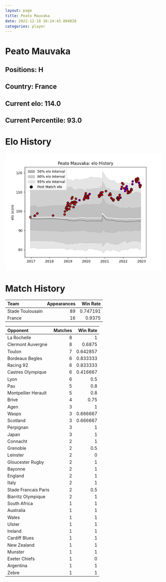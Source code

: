 ```yaml
---  
layout: page  
title: Peato Mauvaka  
date: 2022-12-18 16:24:43.894028  
categories: player  
---
```

# Peato Mauvaka

## Positions: H

## Country: France

## Current elo: 114.0

## Current Percentile: 93.0

# Elo History


![elo history](history_PeatoMauvaka.png)
# Match History


| Team             |   Appearances |   Win Rate |
|:-----------------|--------------:|-----------:|
| Stade Toulousain |            89 |   0.747191 |
| France           |            16 |   0.9375   |

| Opponent             |   Matches |   Win Rate |
|:---------------------|----------:|-----------:|
| La Rochelle          |         8 |   1        |
| Clermont Auvergne    |         8 |   0.6875   |
| Toulon               |         7 |   0.642857 |
| Bordeaux Begles      |         6 |   0.833333 |
| Racing 92            |         6 |   0.833333 |
| Castres Olympique    |         6 |   0.416667 |
| Lyon                 |         6 |   0.5      |
| Pau                  |         5 |   0.8      |
| Montpellier Herault  |         5 |   0.8      |
| Brive                |         4 |   0.75     |
| Agen                 |         3 |   1        |
| Wasps                |         3 |   0.666667 |
| Scotland             |         3 |   0.666667 |
| Perpignan            |         3 |   1        |
| Japan                |         3 |   1        |
| Connacht             |         2 |   1        |
| Grenoble             |         2 |   0.5      |
| Leinster             |         2 |   0        |
| Gloucester Rugby     |         2 |   1        |
| Bayonne              |         2 |   1        |
| England              |         2 |   1        |
| Italy                |         2 |   1        |
| Stade Francais Paris |         2 |   0.5      |
| Biarritz Olympique   |         2 |   1        |
| South Africa         |         1 |   1        |
| Australia            |         1 |   1        |
| Wales                |         1 |   1        |
| Ulster               |         1 |   1        |
| Ireland              |         1 |   1        |
| Cardiff Blues        |         1 |   1        |
| New Zealand          |         1 |   1        |
| Munster              |         1 |   1        |
| Exeter Chiefs        |         1 |   0        |
| Argentina            |         1 |   1        |
| Zebre                |         1 |   1        |